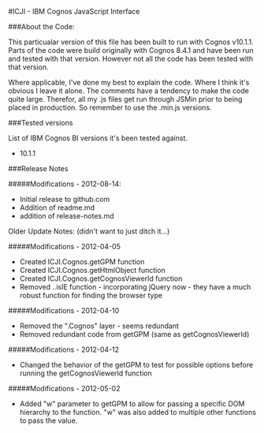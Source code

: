 #ICJI - IBM Cognos JavaScript Interface


###About the Code:

This particualar version of this file has been built to run with Cognos v10.1.1. 
Parts of the code were build originally with Cognos 8.4.1 and have been run and 
tested with that version.  However not all the code has been tested with that 
version.

Where applicable, I've done my best to explain the code. Where I think it's 
obvious I leave it alone. The comments have a tendency to make the 
code quite large. Therefor, all my .js files get run through JSMin prior to 
being placed in production. So remember to use the .min.js versions.


###Tested versions

List of IBM Cognos BI versions it's been tested against.


- 10.1.1


###Release Notes

#####Modifications - 2012-08-14:

- Initial release to github.com
- Addition of readme.md
- addition of release-notes.md


Older Update Notes: (didn't want to just ditch it...)

#####Modifications - 2012-04-05 
- Created ICJI.Cognos.getGPM function
- Created ICJI.Cognos.getHtmlObject function
- Created ICJI.Cognos.getCognosViewerId function
- Removed ..isIE function - incorporating jQuery now - they have a much 
  robust function for finding the browser type

#####Modifications - 2012-04-10  
- Removed the ".Cognos" layer - seems redundant
- Removed redundant code from getGPM (same as getCognosViewerId)

#####Modifications - 2012-04-12  
- Changed the behavior of the getGPM to test for possible options before
     running the getCognosViewerId function

#####Modifications - 2012-05-02
- Added "w" parameter to getGPM to allow for passing a specific DOM 
     hierarchy to the function. "w" was also added to multiple other 
     functions to pass the value.
